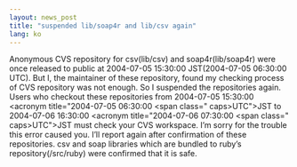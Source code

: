 ```yaml
---
layout: news_post
title: "suspended lib/soap4r and lib/csv again"
lang: ko
---
```


Anonymous CVS repository for csv(lib/csv) and soap4r(lib/soap4r) were
once released to public at 2004-07-05 15:30:00 JST(2004-07-05 06:30:00
UTC). But I, the maintainer of these repository, found my checking
process of CVS repository was not enough. So I suspended the
repositories again. Users who checkout these repositories from
2004-07-05 15:30:00 <acronym title=\"2004-07-05 06:30:00 &lt;span
class=\" caps>UTC\"&gt;JST to 2004-07-06 16:30:00 <acronym
title=\"2004-07-06 07:30:00 &lt;span class=\" caps>UTC\"&gt;JST must
check your CVS workspace. I’m sorry for the trouble this error caused
you. I’ll report again after confirmation of these repositories. csv and
soap libraries which are bundled to ruby’s repository(/src/ruby) were
confirmed that it is safe.

